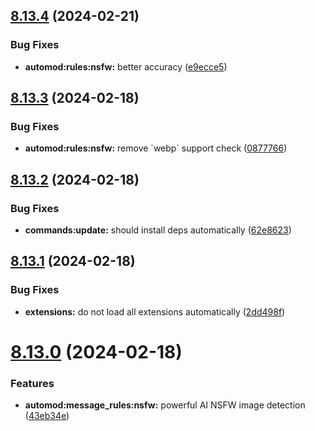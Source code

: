 ## [8.13.4](https://github.com/onesoft-sudo/sudobot/compare/v8.13.3...v8.13.4) (2024-02-21)


### Bug Fixes

* **automod:rules:nsfw:** better accuracy ([e9ecce5](https://github.com/onesoft-sudo/sudobot/commit/e9ecce5a721b2766b59f53b3d2d73495347b363d))



## [8.13.3](https://github.com/onesoft-sudo/sudobot/compare/v8.13.2...v8.13.3) (2024-02-18)


### Bug Fixes

* **automod:rules:nsfw:** remove \`webp\` support check ([0877766](https://github.com/onesoft-sudo/sudobot/commit/0877766cb60d74f9ff30638a7d35a41554e1873b))



## [8.13.2](https://github.com/onesoft-sudo/sudobot/compare/v8.13.1...v8.13.2) (2024-02-18)


### Bug Fixes

* **commands:update:** should install deps automatically ([62e8623](https://github.com/onesoft-sudo/sudobot/commit/62e862342cd7c8050d2b7c6c685b8101b262551d))



## [8.13.1](https://github.com/onesoft-sudo/sudobot/compare/v8.13.0...v8.13.1) (2024-02-18)


### Bug Fixes

* **extensions:** do not load all extensions automatically ([2dd498f](https://github.com/onesoft-sudo/sudobot/commit/2dd498f6974ada593d8948f892e2f56c07e6cf80))



# [8.13.0](https://github.com/onesoft-sudo/sudobot/compare/v8.12.0...v8.13.0) (2024-02-18)


### Features

* **automod:message_rules:nsfw:** powerful AI NSFW image detection ([43eb34e](https://github.com/onesoft-sudo/sudobot/commit/43eb34e7d8a3b7d02b9341992e88678ee28b1141))



